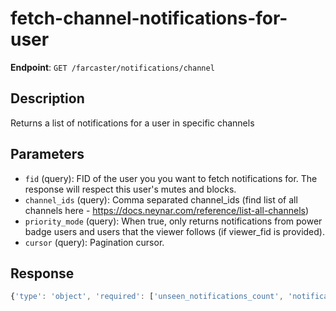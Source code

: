 # fetch-channel-notifications-for-user

**Endpoint**: `GET /farcaster/notifications/channel`

## Description
Returns a list of notifications for a user in specific channels

## Parameters
- `fid` (query): FID of the user you you want to fetch notifications for. The response will respect this user's mutes and blocks.
- `channel_ids` (query): Comma separated channel_ids (find list of all channels here - https://docs.neynar.com/reference/list-all-channels)
- `priority_mode` (query): When true, only returns notifications from power badge users and users that the viewer follows (if viewer_fid is provided).
- `cursor` (query): Pagination cursor.

## Response
```typescript
{'type': 'object', 'required': ['unseen_notifications_count', 'notifications', 'next'], 'properties': {'unseen_notifications_count': {'type': 'integer', 'format': 'int32'}, 'notifications': {'type': 'array', 'items': {'$ref': '#/components/schemas/Notification'}}, 'next': {'$ref': '#/components/schemas/NextCursor'}}}
```
